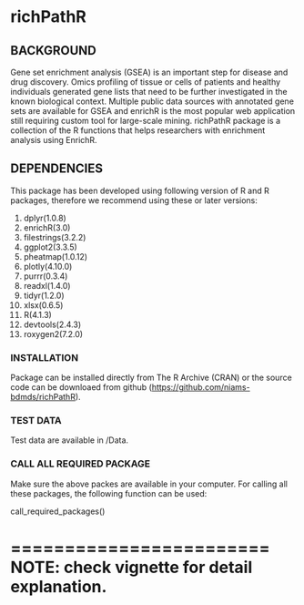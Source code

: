 # richPathR
## BACKGROUND

Gene set enrichment analysis (GSEA) is an important step for disease and drug
discovery. Omics profiling of tissue or cells of patients and healthy
individuals generated gene lists that need to be further investigated in the
known biological context. Multiple public data sources with annotated gene sets
are available for GSEA and enrichR is the most popular web application still
requiring custom tool for large-scale mining. richPathR package is a collection
of the R functions that helps researchers with enrichment analysis using EnrichR.

## DEPENDENCIES

This package has been developed using following version of R and R packages,
therefore we recommend using these or later versions:

1. dplyr(1.0.8)
2. enrichR(3.0)
3. filestrings(3.2.2)
4. ggplot2(3.3.5)
5. pheatmap(1.0.12)
6. plotly(4.10.0)
7. purrr(0.3.4)
5. readxl(1.4.0)
6. tidyr(1.2.0)
7. xlsx(0.6.5)  
8. R(4.1.3)
9. devtools(2.4.3)
10. roxygen2(7.2.0)

### INSTALLATION

Package can be installed directly from The R Archive (CRAN) or the source code
can be downloaed from github (https://github.com/niams-bdmds/richPathR). 

### TEST DATA

Test data are available in /Data.

### CALL ALL REQUIRED PACKAGE

Make sure the above packes are available in your computer. For calling all these
packages, the following function can be used:

call_required_packages() 

========================
NOTE: check vignette for detail explanation. 
========================


